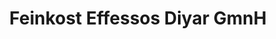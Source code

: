 ---
title: "Feinkost Effessos Diyar GmnH"
url: /hannover/feinkost-effessos-diyar-gmnh/
shop: Feinkost
---